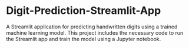 # Digit-Prediction-Streamlit-App
A Streamlit application for predicting handwritten digits using a trained machine learning model. This project includes the necessary code to run the Streamlit app and train the model using a Jupyter notebook.
